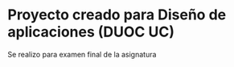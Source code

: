 # Proyecto creado para Diseño de aplicaciones (DUOC UC)

<p>Se realizo para examen final de la asignatura</p>
